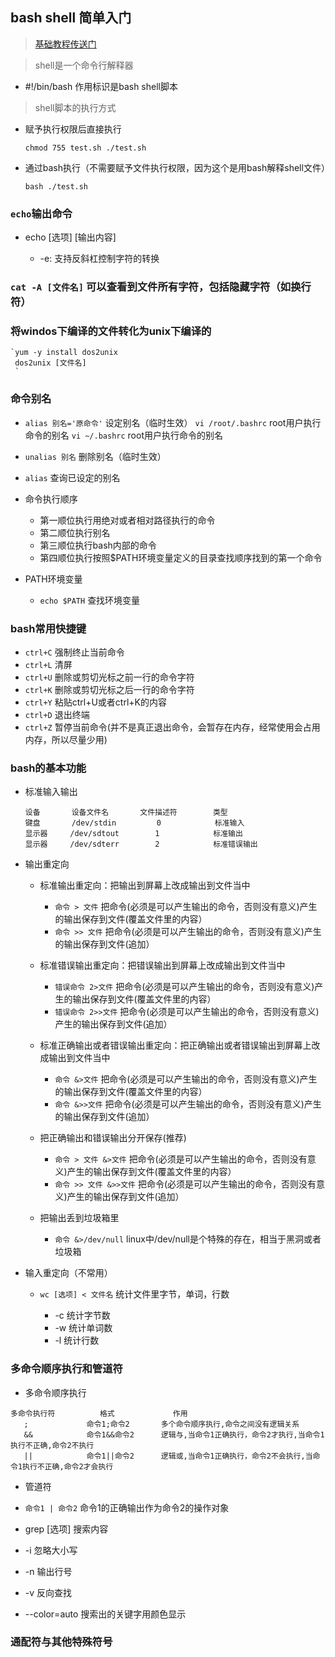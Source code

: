 ## bash shell 简单入门

> [基础教程传送门](http://www.runoob.com/w3cnote/shell-quick-start.html)

> shell是一个命令行解释器

  - #!/bin/bash        作用标识是bash shell脚本

> shell脚本的执行方式

  - 赋予执行权限后直接执行
  
    `chmod 755 test.sh
    ./test.sh
    `
  - 通过bash执行（不需要赋予文件执行权限，因为这个是用bash解释shell文件）
  
    `bash ./test.sh`

### `echo`输出命令

  - echo [选项] [输出内容]
  
    - -e: 支持反斜杠控制字符的转换
    
### `cat -A [文件名]` 可以查看到文件所有字符，包括隐藏字符（如换行符）

###  将windos下编译的文件转化为unix下编译的
    `yum -y install dos2unix
     dos2unix [文件名]
     `
     
### 命令别名

  - `alias 别名='原命令'`    设定别名（临时生效）
    `vi /root/.bashrc` root用户执行命令的别名
    `vi ~/.bashrc`  root用户执行命令的别名
  - `unalias 别名`    删除别名（临时生效）
  - `alias`    查询已设定的别名
  - 命令执行顺序
  
    - 第一顺位执行用绝对或者相对路径执行的命令
    - 第二顺位执行别名
    - 第三顺位执行bash内部的命令
    - 第四顺位执行按照$PATH环境变量定义的目录查找顺序找到的第一个命令
    
  - PATH环境变量
  
    - `echo $PATH`   查找环境变量
    
### bash常用快捷键

  - `ctrl+C`   强制终止当前命令
  - `ctrl+L`   清屏
  - `ctrl+U`   删除或剪切光标之前一行的命令字符
  - `ctrl+K`   删除或剪切光标之后一行的命令字符
  - `ctrl+Y`   粘贴ctrl+U或者ctrl+K的内容
  - `ctrl+D`   退出终端
  - `ctrl+Z`   暂停当前命令(并不是真正退出命令，会暂存在内存，经常使用会占用内存，所以尽量少用)
  
### bash的基本功能

  - 标准输入输出
  
    ```
    设备       设备文件名       文件描述符        类型
    键盘       /dev/stdin         0            标准输入
    显示器     /dev/sdtout        1            标准输出
    显示器     /dev/sdterr        2            标准错误输出
    ```
    
  - 输出重定向
  
    - 标准输出重定向：把输出到屏幕上改成输出到文件当中
    
      - `命令 > 文件`   把命令(必须是可以产生输出的命令，否则没有意义)产生的输出保存到文件(覆盖文件里的内容）
      - `命令 >> 文件`   把命令(必须是可以产生输出的命令，否则没有意义)产生的输出保存到文件(追加）
      
    - 标准错误输出重定向：把错误输出到屏幕上改成输出到文件当中
          
      - `错误命令 2>文件`   把命令(必须是可以产生输出的命令，否则没有意义)产生的输出保存到文件(覆盖文件里的内容）
      - `错误命令 2>>文件`   把命令(必须是可以产生输出的命令，否则没有意义)产生的输出保存到文件(追加）
      
    - 标准正确输出或者错误输出重定向：把正确输出或者错误输出到屏幕上改成输出到文件当中
            
      - `命令 &>文件`   把命令(必须是可以产生输出的命令，否则没有意义)产生的输出保存到文件(覆盖文件里的内容）
      - `命令 &>>文件`   把命令(必须是可以产生输出的命令，否则没有意义)产生的输出保存到文件(追加）
    - 把正确输出和错误输出分开保存(推荐)
      - `命令 > 文件 &>文件`   把命令(必须是可以产生输出的命令，否则没有意义)产生的输出保存到文件(覆盖文件里的内容）
      - `命令 >> 文件 &>>文件`   把命令(必须是可以产生输出的命令，否则没有意义)产生的输出保存到文件(追加）
    
    - 把输出丢到垃圾箱里
    
      - `命令 &>/dev/null`    linux中/dev/null是个特殊的存在，相当于黑洞或者垃圾箱
      
  - 输入重定向（不常用）
  
    - `wc [选项] < 文件名`   统计文件里字节，单词，行数
    
      - -c    统计字节数
      - -w    统计单词数
      - -l    统计行数
      
### 多命令顺序执行和管道符

  - 多命令顺序执行
  
   ```
   多命令执行符          格式             作用
      ;             命令1;命令2       多个命令顺序执行,命令之间没有逻辑关系
      &&            命令1&&命令2      逻辑与,当命令1正确执行，命令2才执行,当命令1执行不正确,命令2不执行
      ||            命令1||命令2      逻辑或,当命令1正确执行，命令2不会执行,当命令1执行不正确,命令2才会执行
   ```
   
  -  管道符
  
   - `命令1 | 命令2`         命令1的正确输出作为命令2的操作对象
   
  - grep [选项] 搜索内容
  
   - -i   忽略大小写
   - -n   输出行号
   - -v   反向查找
   - --color=auto  搜索出的关键字用颜色显示
   
### 通配符与其他特殊符号

  
    
    